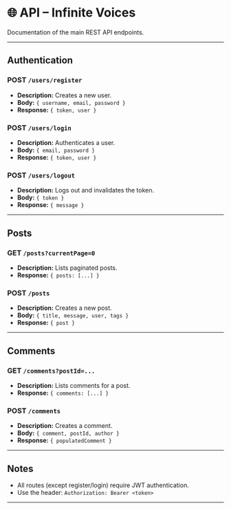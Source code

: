 # 🌐 API – Infinite Voices

Documentation of the main REST API endpoints.

---

## Authentication

### POST `/users/register`

- **Description:** Creates a new user.
- **Body:** `{ username, email, password }`
- **Response:** `{ token, user }`

### POST `/users/login`

- **Description:** Authenticates a user.
- **Body:** `{ email, password }`
- **Response:** `{ token, user }`

### POST `/users/logout`

- **Description:** Logs out and invalidates the token.
- **Body:** `{ token }`
- **Response:** `{ message }`

---

## Posts

### GET `/posts?currentPage=0`

- **Description:** Lists paginated posts.
- **Response:** `{ posts: [...] }`

### POST `/posts`

- **Description:** Creates a new post.
- **Body:** `{ title, message, user, tags }`
- **Response:** `{ post }`

---

## Comments

### GET `/comments?postId=...`

- **Description:** Lists comments for a post.
- **Response:** `{ comments: [...] }`

### POST `/comments`

- **Description:** Creates a comment.
- **Body:** `{ comment, postId, author }`
- **Response:** `{ populatedComment }`

---

## Notes

- All routes (except register/login) require JWT authentication.
- Use the header: `Authorization: Bearer <token>`

---
